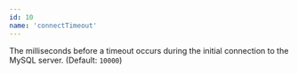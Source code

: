 ```yaml
---
id: 10
name: 'connectTimeout'
---
```

The milliseconds before a timeout occurs during the initial connection to the MySQL server. (Default: `10000`)